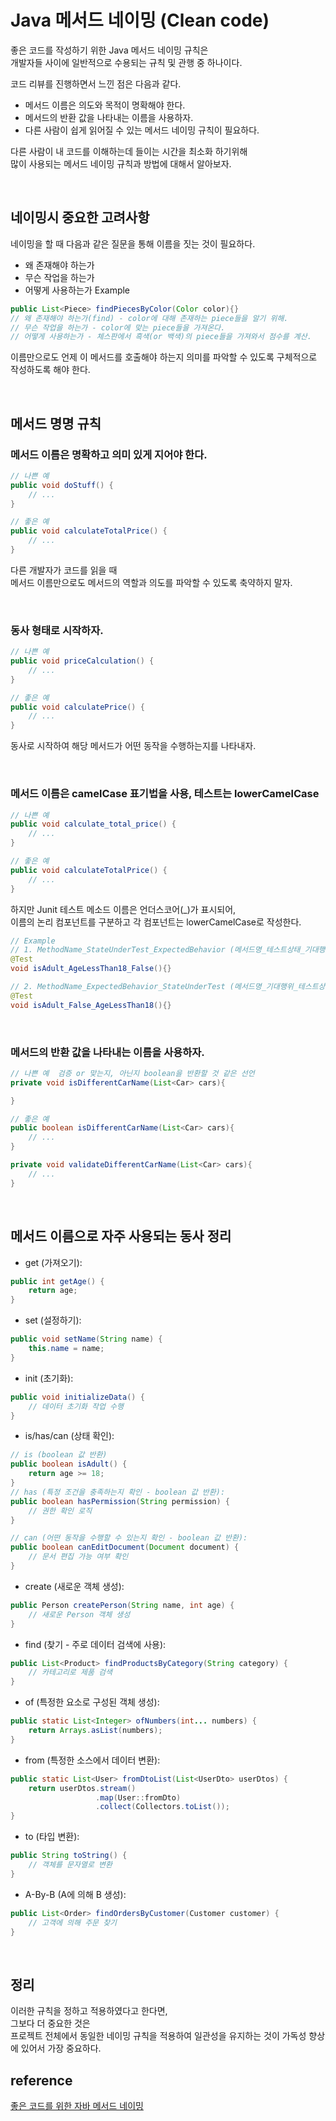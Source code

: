 # Java 메서드 네이밍 (Clean code)

좋은 코드를 작성하기 위한 Java 메서드 네이밍 규칙은  <br>
개발자들 사이에 일반적으로 수용되는 규칙 및 관행 중 하나이다.

코드 리뷰를 진행하면서 느낀 점은 다음과 같다.

- 메서드 이름은 의도와 목적이 명확해야 한다.
- 메서드의 반환 값을 나타내는 이름을 사용하자.
- 다른 사람이 쉽게 읽어질 수 있는 메서드 네이밍 규칙이 필요하다.

다른 사람이 내 코드를 이해하는데 들이는 시간을 최소화 하기위해 <br>
많이 사용되는 메서드 네이밍 규칙과 방법에 대해서 알아보자.

<br>

## **네이밍시 중요한 고려사항**
네이밍을 할 때 다음과 같은 질문을 통해 이름을 짓는 것이 필요하다.

- 왜 존재해야 하는가
- 무슨 작업을 하는가
- 어떻게 사용하는가
Example
```java
public List<Piece> findPiecesByColor(Color color){}
// 왜 존재해야 하는가(find) - color에 대해 존재하는 piece들을 알기 위해.
// 무슨 작업을 하는가 - color에 맞는 piece들을 가져온다.
// 어떻게 사용하는가 - 체스판에서 흑색(or 백색)의 piece들을 가져와서 점수를 계산.
```
이름만으로도 언제 이 메서드를 호출해야 하는지 의미를 파악할 수 있도록 구체적으로 작성하도록 해야 한다.

<br>

## **메서드 명명 규칙**
### **메서드 이름은 명확하고 의미 있게 지어야 한다.**
```java
// 나쁜 예
public void doStuff() {
    // ...
}

// 좋은 예
public void calculateTotalPrice() {
    // ...
}
```
다른 개발자가 코드를 읽을 때 <br>
메서드 이름만으로도 메서드의 역할과 의도를 파악할 수 있도록 축약하지 말자.

<br>


### **동사 형태로 시작하자.**
```java
// 나쁜 예
public void priceCalculation() {
    // ...
}

// 좋은 예
public void calculatePrice() {
    // ...
}
```
동사로 시작하여 해당 메서드가 어떤 동작을 수행하는지를 나타내자.

<br>


### **메서드 이름은 camelCase 표기법을 사용, 테스트는 lowerCamelCase**
```java
// 나쁜 예
public void calculate_total_price() {
    // ...
}

// 좋은 예
public void calculateTotalPrice() {
    // ...
}
```

하지만 Junit 테스트 메소드 이름은 언더스코어(_)가 표시되어, <br>
 이름의 논리 컴포넌트를 구분하고 각 컴포넌트는 lowerCamelCase로 작성한다.
```java
// Example
// 1. MethodName_StateUnderTest_ExpectedBehavior (메서드명_테스트상태_기대행위)
@Test
void isAdult_AgeLessThan18_False(){}

// 2. MethodName_ExpectedBehavior_StateUnderTest (메서드명_기대행위_테스트상태)
@Test
void isAdult_False_AgeLessThan18(){}

```

<br>

### **메서드의 반환 값을 나타내는 이름을 사용하자.**
```java
// 나쁜 예  검증 or 맞는지, 아닌지 boolean을 반환할 것 같은 선언
private void isDifferentCarName(List<Car> cars){

}

// 좋은 예 
public boolean isDifferentCarName(List<Car> cars){
    // ...
}

private void validateDifferentCarName(List<Car> cars){
    // ...
}
```

<br>

## **메서드 이름으로 자주 사용되는 동사 정리**
- get (가져오기):
```java
public int getAge() {
    return age;
}
```
- set (설정하기):
```java
public void setName(String name) {
    this.name = name;
}
```
- init (초기화):
```java
public void initializeData() {
    // 데이터 초기화 작업 수행
}
```
- is/has/can (상태 확인):
```java
// is (boolean 값 반환)
public boolean isAdult() {
    return age >= 18;
}
// has (특정 조건을 충족하는지 확인 - boolean 값 반환):
public boolean hasPermission(String permission) {
    // 권한 확인 로직
}

// can (어떤 동작을 수행할 수 있는지 확인 - boolean 값 반환):
public boolean canEditDocument(Document document) {
    // 문서 편집 가능 여부 확인
}
```

- create (새로운 객체 생성):
```java
public Person createPerson(String name, int age) {
    // 새로운 Person 객체 생성
}
```
- find (찾기 - 주로 데이터 검색에 사용):
```java
public List<Product> findProductsByCategory(String category) {
    // 카테고리로 제품 검색
}
```
- of (특정한 요소로 구성된 객체 생성):
```java
public static List<Integer> ofNumbers(int... numbers) {
    return Arrays.asList(numbers);
}
```
- from (특정한 소스에서 데이터 변환):
```java
public static List<User> fromDtoList(List<UserDto> userDtos) {
    return userDtos.stream()
                   .map(User::fromDto)
                   .collect(Collectors.toList());
}
```
- to (타입 변환):
```java
public String toString() {
    // 객체를 문자열로 변환
}
```
- A-By-B (A에 의해 B 생성):
```java
public List<Order> findOrdersByCustomer(Customer customer) {
    // 고객에 의해 주문 찾기
}
```

<br>

## 정리

이러한 규칙을 정하고 적용하였다고 한다면, <br> 
그보다 더 중요한 것은 <br>프로젝트 전체에서 동일한 네이밍 규칙을 적용하여 일관성을 유지하는 것이 가독성 향상에 있어서 가장 중요하다.



## reference
[좋은 코드를 위한 자바 메서드 네이밍](https://tecoble.techcourse.co.kr/post/2020-04-26-Method-Naming/)